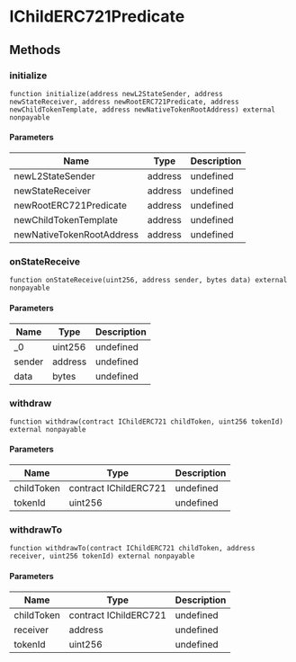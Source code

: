 # IChildERC721Predicate









## Methods

### initialize

```solidity
function initialize(address newL2StateSender, address newStateReceiver, address newRootERC721Predicate, address newChildTokenTemplate, address newNativeTokenRootAddress) external nonpayable
```





#### Parameters

| Name | Type | Description |
|---|---|---|
| newL2StateSender | address | undefined |
| newStateReceiver | address | undefined |
| newRootERC721Predicate | address | undefined |
| newChildTokenTemplate | address | undefined |
| newNativeTokenRootAddress | address | undefined |

### onStateReceive

```solidity
function onStateReceive(uint256, address sender, bytes data) external nonpayable
```





#### Parameters

| Name | Type | Description |
|---|---|---|
| _0 | uint256 | undefined |
| sender | address | undefined |
| data | bytes | undefined |

### withdraw

```solidity
function withdraw(contract IChildERC721 childToken, uint256 tokenId) external nonpayable
```





#### Parameters

| Name | Type | Description |
|---|---|---|
| childToken | contract IChildERC721 | undefined |
| tokenId | uint256 | undefined |

### withdrawTo

```solidity
function withdrawTo(contract IChildERC721 childToken, address receiver, uint256 tokenId) external nonpayable
```





#### Parameters

| Name | Type | Description |
|---|---|---|
| childToken | contract IChildERC721 | undefined |
| receiver | address | undefined |
| tokenId | uint256 | undefined |




